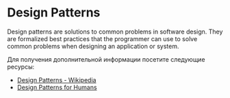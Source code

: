 # Design Patterns

Design patterns are solutions to common problems in software design. They are formalized best practices that the programmer can use to solve common problems when designing an application or system.

Для получения дополнительной информации посетите следующие ресурсы:

- [Design Patterns - Wikipedia](https://en.wikipedia.org/wiki/Software_design_pattern)
- [Design Patterns for Humans](https://github.com/kamranahmedse/design-patterns-for-humans)